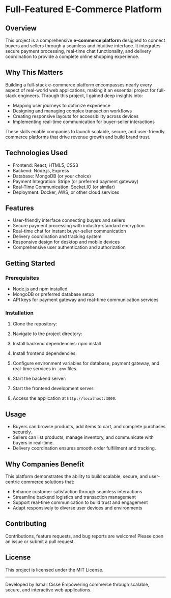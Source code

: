 # Full-Featured E-Commerce Platform

## Overview

This project is a comprehensive **e-commerce platform** designed to connect buyers and sellers through a seamless and intuitive interface. It integrates secure payment processing, real-time chat functionality, and delivery coordination to provide a complete online shopping experience.

## Why This Matters

Building a full-stack e-commerce platform encompasses nearly every aspect of real-world web applications, making it an essential project for full-stack engineers. Through this project, I gained deep insights into:

- Mapping user journeys to optimize experience  
- Designing and managing complex transaction workflows  
- Creating responsive layouts for accessibility across devices  
- Implementing real-time communication for buyer-seller interactions  

These skills enable companies to launch scalable, secure, and user-friendly commerce platforms that drive revenue growth and build brand trust.

## Technologies Used

- Frontend: React, HTML5, CSS3  
- Backend: Node.js, Express  
- Database: MongoDB (or your choice)  
- Payment Integration: Stripe (or preferred payment gateway)  
- Real-Time Communication: Socket.IO (or similar)  
- Deployment: Docker, AWS, or other cloud services  

## Features

- User-friendly interface connecting buyers and sellers  
- Secure payment processing with industry-standard encryption  
- Real-time chat for instant buyer-seller communication  
- Delivery coordination and tracking system  
- Responsive design for desktop and mobile devices  
- Comprehensive user authentication and authorization  

## Getting Started

### Prerequisites

- Node.js and npm installed  
- MongoDB or preferred database setup  
- API keys for payment gateway and real-time communication services  

### Installation

1. Clone the repository: 
2. Navigate to the project directory: 
3. Install backend dependencies: npm install 
4. Install frontend dependencies: 
5. Configure environment variables for database, payment gateway, and real-time services in `.env` files.

6. Start the backend server: 
7. Start the frontend development server: 
8. Access the application at `http://localhost:3000`.

## Usage

- Buyers can browse products, add items to cart, and complete purchases securely.  
- Sellers can list products, manage inventory, and communicate with buyers in real-time.  
- Delivery coordination ensures smooth order fulfillment and tracking.

## Why Companies Benefit

This platform demonstrates the ability to build scalable, secure, and user-centric commerce solutions that:

- Enhance customer satisfaction through seamless interactions  
- Streamline backend logistics and transaction management  
- Support real-time communication to build trust and engagement  
- Adapt responsively to diverse user devices and environments  

## Contributing

Contributions, feature requests, and bug reports are welcome! Please open an issue or submit a pull request.

## License

This project is licensed under the MIT License.

---

Developed by Ismail Cisse
Empowering commerce through scalable, secure, and interactive web applications.
